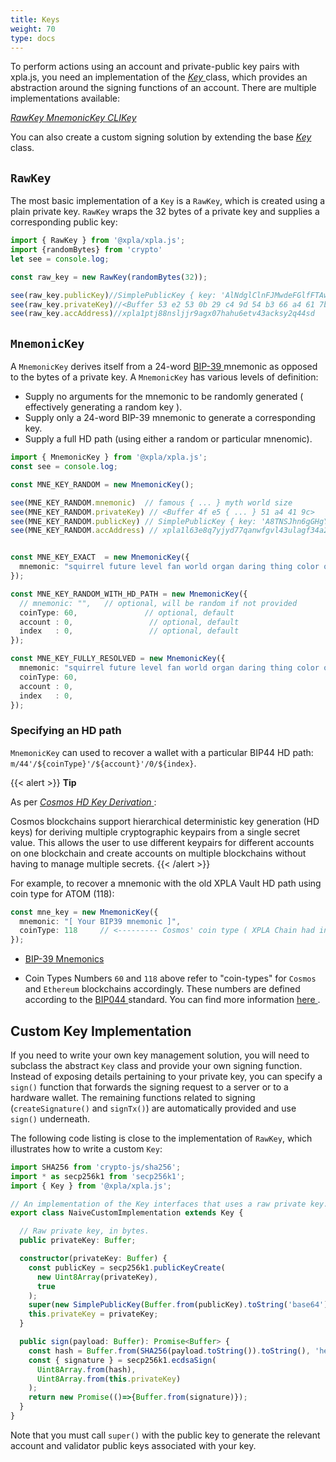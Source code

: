 ```yaml
---
title: Keys
weight: 70
type: docs
---
```


To perform actions using an account and private-public key pairs with xpla.js, you need an implementation of the [ *Key* ](https://github.com/xpladev/xpla.js/blob/main/src/key/Key.ts) class, which provides an abstraction around the signing functions of an account. There are multiple implementations available:

[ *RawKey* ](https://github.com/xpladev/xpla.js/blob/main/src/key/RawKey.ts)
[ *MnemonicKey* ](https://github.com/xpladev/xpla.js/blob/main/src/key/MnemonicKey.ts)
[ *CLIKey* ](https://github.com/xpladev/xpla.js/blob/main/src/key/CLIKey.ts)

You can also create a custom signing solution by extending the base [ *Key* ](https://github.com/xpladev/xpla.js/blob/main/src/key/Key.ts) class.


## `RawKey`

The most basic implementation of a `Key` is a `RawKey`, which is created using a plain private key. `RawKey`  wraps the 32 bytes of a private key and supplies a corresponding public key:

```ts
import { RawKey } from '@xpla/xpla.js';
import {randomBytes} from 'crypto'
let see = console.log;

const raw_key = new RawKey(randomBytes(32));

see(raw_key.publicKey)//SimplePublicKey { key: 'AlNdglClnFJMwdeFGlfFTAwbx7rxKxWbgN/lwj5mQ3vw' }
see(raw_key.privateKey)//<Buffer 53 e2 53 0b 29 c4 9d 54 b3 66 a4 61 7b d3 e2 6e 4c e5 41 cd 12 a6 e9 27 8a 97 61 1c 55 6e cd 4c>
see(raw_key.accAddress)//xpla1ptj88nsljjr9agx07hahu6etv43acksy2q44sd
```

## `MnemonicKey`


A `MnemonicKey` derives itself from a 24-word  [ BIP-39 ](https://github.com/bitcoin/bips/blob/master/bip-0039.mediawiki) mnemonic as opposed to the bytes of a  private key.
A `MnemonicKey` has various levels of definition:
- Supply no arguments for the mnemonic to be randomly generated ( effectively generating a random key ).
- Supply only a 24-word BIP-39 mnemonic to generate a corresponding key.
- Supply a full HD path (using either a  random or particular mnenomic).

```ts
import { MnemonicKey } from '@xpla/xpla.js';
const see = console.log;

const MNE_KEY_RANDOM = new MnemonicKey();

see(MNE_KEY_RANDOM.mnemonic)  // famous { ... } myth world size
see(MNE_KEY_RANDOM.privateKey) // <Buffer 4f e5 { ... } 51 a4 41 9c>
see(MNE_KEY_RANDOM.publicKey) // SimplePublicKey { key: 'A8TNSJhn6gGHgY2ohJnkOaZz7Y0FaW/QeytGBaqCLIJU' }
see(MNE_KEY_RANDOM.accAddress) // xpla1l63e8q7yjyd77qanwfgvl43ulagf34a2xzcuv4


const MNE_KEY_EXACT  = new MnemonicKey({
  mnemonic: "squirrel future level fan world organ daring thing color orange sausage cross fault interest blast wink audit unfair satoshi solution track indoor sun edit",
});

const MNE_KEY_RANDOM_WITH_HD_PATH = new MnemonicKey({
  // mnemonic: "",   // optional, will be random if not provided
  coinType: 60,               // optional, default
  account : 0,                 // optional, default
  index   : 0,                 // optional, default
});

const MNE_KEY_FULLY_RESOLVED = new MnemonicKey({
  mnemonic: "squirrel future level fan world organ daring thing color orange sausage cross fault interest blast wink audit unfair satoshi solution track indoor sun edit",
  coinType: 60,
  account : 0,
  index   : 0,
});

```


### Specifying an HD path

`MnemonicKey` can used to recover a wallet with a particular BIP44 HD path: `m/44'/${coinType}'/${account}'/0/${index}`.

{{< alert >}}
**Tip**

As per [ *Cosmos HD Key Derivation* ](https://github.com/confio/cosmos-hd-key-derivation-spec):

Cosmos blockchains support hierarchical deterministic key generation (HD keys) for deriving multiple cryptographic keypairs from a single secret value. This allows the user to use different keypairs for different accounts on one blockchain and create accounts on multiple blockchains without having to manage multiple secrets.
{{< /alert >}}

For example, to recover a mnemonic with the old XPLA Vault HD path using coin type for ATOM (118):

```ts
const mne_key = new MnemonicKey({
  mnemonic: "[ Your BIP39 mnemonic ]",
  coinType: 118     // <--------- Cosmos' coin type ( XPLA Chain had inherited initially )
});
```

- [ BIP-39 Mnemonics ](https://github.com/bitcoin/bips/blob/master/bip-0039.mediawiki)

- Coin Types Numbers `60` and `118` above refer to "coin-types" for `Cosmos` and `Ethereum` blockchains accordingly. These numbers are defined according to the [ BIP044 ](https://github.com/bitcoin/bips/blob/master/bip-0044.mediawiki) standard. You can find more information [ here ](https://github.com/satoshilabs/slips/blob/master/slip-0044.md).

## Custom Key Implementation

If you need to write your own key management solution, you will need to subclass the abstract `Key` class and provide your own signing function. Instead of exposing details pertaining to your private key, you can specify a `sign()` function that forwards the signing request to a server or to a hardware wallet. The remaining functions related to signing (`createSignature()` and `signTx()`) are automatically provided and use `sign()` underneath.

The following code listing is close to the implementation of `RawKey`, which illustrates how to write a custom `Key`:

```ts
import SHA256 from 'crypto-js/sha256';
import * as secp256k1 from 'secp256k1';
import { Key } from '@xpla/xpla.js';

// An implementation of the Key interfaces that uses a raw private key.
export class NaiveCustomImplementation extends Key {

  // Raw private key, in bytes.
  public privateKey: Buffer;

  constructor(privateKey: Buffer) {
    const publicKey = secp256k1.publicKeyCreate(
      new Uint8Array(privateKey),
      true
    );
    super(new SimplePublicKey(Buffer.from(publicKey).toString('base64')));
    this.privateKey = privateKey;
  }

  public sign(payload: Buffer): Promise<Buffer> {
    const hash = Buffer.from(SHA256(payload.toString()).toString(), 'hex');
    const { signature } = secp256k1.ecdsaSign(
      Uint8Array.from(hash),
      Uint8Array.from(this.privateKey)
    );
    return new Promise(()=>{Buffer.from(signature)});
  }
}
```

Note that you must call `super()` with the public key to generate the relevant account and validator public keys associated with your key.
